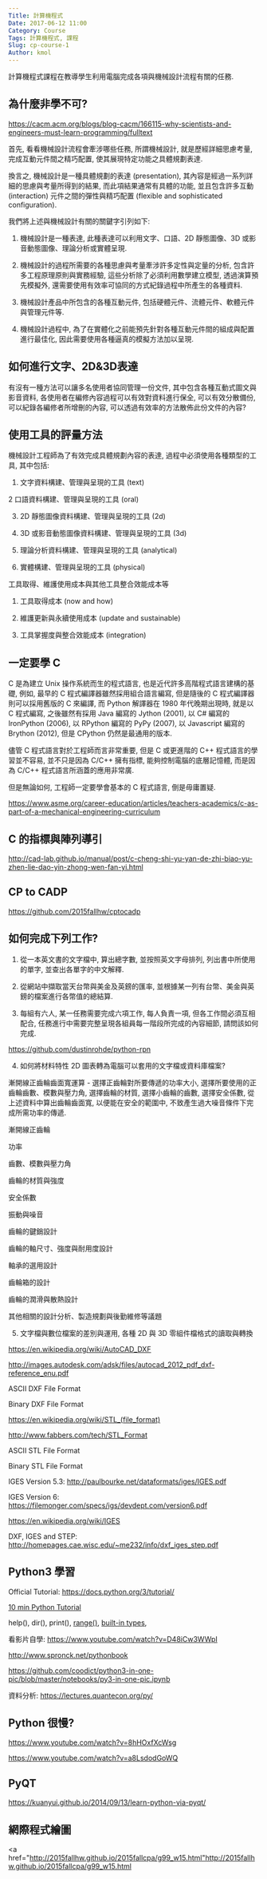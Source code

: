 ```yaml
---
Title: 計算機程式
Date: 2017-06-12 11:00
Category: Course
Tags: 計算機程式, 課程
Slug: cp-course-1
Author: kmol
---
```


計算機程式課程在教導學生利用電腦完成各項與機械設計流程有關的任務.

<!-- PELICAN_END_SUMMARY -->

為什麼非學不可?
---

<a href="https://cacm.acm.org/blogs/blog-cacm/166115-why-scientists-and-engineers-must-learn-programming/fulltext">https://cacm.acm.org/blogs/blog-cacm/166115-why-scientists-and-engineers-must-learn-programming/fulltext</a>

首先, 看看機械設計流程會牽涉哪些任務, 所謂機械設計, 就是歷經詳細思慮考量, 完成互動元件間之精巧配置, 使其展現特定功能之具體規劃表達.

換言之, 機械設計是一種具體規劃的表達 (presentation), 其內容是經過一系列詳細的思慮與考量所得到的結果, 而此項結果通常有具體的功能, 並且包含許多互動 (interaction) 元件之間的彈性與精巧配置 (flexible and sophisticated configuration).

我們將上述與機械設計有關的關鍵字引列如下:

1. 機械設計是一種表達, 此種表達可以利用文字、口語、2D 靜態圖像、3D 或影音動態圖像、理論分析或實體呈現.

2. 機械設計的過程所需要的各種思慮與考量牽涉許多定性與定量的分析, 包含許多工程原理原則與實務經驗, 這些分析除了必須利用數學建立模型, 透過演算預先模擬外, 還需要使用有效率可協同的方式紀錄過程中所產生的各種資料.

3. 機械設計產品中所包含的各種互動元件, 包括硬體元件、流體元件、軟體元件與管理元件等.

4. 機械設計過程中, 為了在實體化之前能預先針對各種互動元件間的組成與配置進行最佳化, 因此需要使用各種逼真的模擬方法加以呈現.

如何進行文字、2D&3D表達
---

有沒有一種方法可以讓多名使用者協同管理一份文件, 其中包含各種互動式圖文與影音資料, 各使用者在編修內容過程可以有效對資料進行保全, 可以有效分散備份, 可以紀錄各編修者所增刪的內容, 可以透過有效率的方法散佈此份文件的內容?

使用工具的評量方法
---

機械設計工程師為了有效完成具體規劃內容的表達, 過程中必須使用各種類型的工具, 其中包括:

1. 文字資料構建、管理與呈現的工具 (text)

2  口語資料構建、管理與呈現的工具 (oral)

3. 2D 靜態圖像資料構建、管理與呈現的工具 (2d)

4. 3D 或影音動態圖像資料構建、管理與呈現的工具 (3d)

5. 理論分析資料構建、管理與呈現的工具 (analytical)

6. 實體構建、管理與呈現的工具 (physical)

工具取得、維護使用成本與其他工具整合效能成本等

1. 工具取得成本 (now and how)

2. 維護更新與永續使用成本 (update and sustainable)

3. 工具掌握度與整合效能成本 (integration)

一定要學 C
---

C 是為建立 Unix 操作系統而生的程式語言, 也是近代許多高階程式語言建構的基礎, 例如, 最早的 C 程式編譯器雖然採用組合語言編寫, 但是隨後的 C 程式編譯器則可以採用舊版的 C 來編譯, 而 Python 解譯器在 1980 年代晚期出現時, 就是以 C 程式編寫, 之後雖然有採用 Java 編寫的 Jython (2001), 以 C# 編寫的 IronPython (2006), 以 RPython 編寫的 PyPy (2007), 以 Javascript 編寫的 Brython (2012), 但是 CPython 仍然是最通用的版本.

儘管 C 程式語言對於工程師而言非常重要, 但是 C 或更進階的 C++ 程式語言的學習並不容易, 並不只是因為 C/C++ 擁有指標, 能夠控制電腦的底層記憶體, 而是因為 C/C++ 程式語言所涵蓋的應用非常廣.

但是無論如何, 工程師一定要學會基本的  C 程式語言, 倒是毋庸置疑.

<a href="https://www.asme.org/career-education/articles/teachers-academics/c-as-part-of-a-mechanical-engineering-curriculum">https://www.asme.org/career-education/articles/teachers-academics/c-as-part-of-a-mechanical-engineering-curriculum</a>

C 的指標與陣列導引
---

<a href="http://cad-lab.github.io/manual/post/c-cheng-shi-yu-yan-de-zhi-biao-yu-zhen-lie-dao-yin-zhong-wen-fan-yi.html">http://cad-lab.github.io/manual/post/c-cheng-shi-yu-yan-de-zhi-biao-yu-zhen-lie-dao-yin-zhong-wen-fan-yi.html</a>

CP to CADP
---

<a href="https://github.com/2015fallhw/cptocadp">https://github.com/2015fallhw/cptocadp</a>

如何完成下列工作?
---

1) 從一本英文書的文字檔中, 算出總字數, 並按照英文字母排列, 列出書中所使用的單字, 並查出各單字的中文解釋.

2) 從網站中擷取當天台幣與美金及英鎊的匯率, 並根據某一列有台幣、美金與英鎊的檔案進行各幣值的總結算.

3) 每組有六人, 某一任務需要完成六項工作, 每人負責一項, 但各工作間必須互相配合, 任務進行中需要完整呈現各組員每一階段所完成的內容細節, 請問該如何完成.

<a href="https://github.com/dustinrohde/python-rpn">https://github.com/dustinrohde/python-rpn</a>

4) 如何將材料特性 2D 圖表轉為電腦可以套用的文字檔或資料庫檔案?

漸開線正齒輪齒面寬運算 - 選擇正齒輪對所要傳遞的功率大小, 選擇所要使用的正齒輪齒數、模數與壓力角, 選擇齒輪的材質, 選擇小齒輪的齒數, 選擇安全係數, 從上述資料中算出齒輪齒面寬, 以便能在安全的範圍中, 不致產生過大噪音條件下完成所需功率的傳遞.

漸開線正齒輪

功率

齒數、模數與壓力角

齒輪的材質與強度

安全係數

振動與噪音

齒輪的鍵銷設計

齒輪的軸尺寸、強度與耐用度設計

軸承的選用設計

齒輪箱的設計

齒輪的潤滑與散熱設計

其他相關的設計分析、製造規劃與後勤維修等議題

5) 文字檔與數位檔案的差別與運用, 各種 2D 與 3D 零組件檔格式的讀取與轉換

<a href="https://en.wikipedia.org/wiki/AutoCAD_DXF">https://en.wikipedia.org/wiki/AutoCAD_DXF</a>

<a href="http://images.autodesk.com/adsk/files/autocad_2012_pdf_dxf-reference_enu.pdf">http://images.autodesk.com/adsk/files/autocad_2012_pdf_dxf-reference_enu.pdf</a>

ASCII DXF File Format

Binary DXF File Format

<a href="https://en.wikipedia.org/wiki/STL_(file_format)">https://en.wikipedia.org/wiki/STL_(file_format)</a>

<a href="http://www.fabbers.com/tech/STL_Format">http://www.fabbers.com/tech/STL_Format</a>

ASCII STL File Format

Binary STL File Format

IGES Version 5.3: <a href="http://paulbourke.net/dataformats/iges/IGES.pdf">http://paulbourke.net/dataformats/iges/IGES.pdf</a>

IGES Version 6: <a href="https://filemonger.com/specs/igs/devdept.com/version6.pdf">https://filemonger.com/specs/igs/devdept.com/version6.pdf</a>

<a href="https://en.wikipedia.org/wiki/IGES">https://en.wikipedia.org/wiki/IGES</a>

DXF, IGES and STEP: <a href="http://homepages.cae.wisc.edu/~me232/info/dxf_iges_step.pdf">http://homepages.cae.wisc.edu/~me232/info/dxf_iges_step.pdf</a>

Python3 學習
---

Official Tutorial: <a href="https://docs.python.org/3/tutorial/">https://docs.python.org/3/tutorial/</a>

<a href="https://www.stavros.io/tutorials/python/"> 10 min Python Tutorial</a>

help(), dir(), print(), <a href="https://docs.python.org/3/tutorial/controlflow.html#the-range-function">range()</a>, <a href="https://docs.python.org/3/library/stdtypes.html">built-in types</a>,

看影片自學: <a href="https://www.youtube.com/watch?v=D48iCw3WWpI">https://www.youtube.com/watch?v=D48iCw3WWpI</a>

<a href="http://www.spronck.net/pythonbook">http://www.spronck.net/pythonbook</a>

<a href="https://github.com/coodict/python3-in-one-pic/blob/master/notebooks/py3-in-one-pic.ipynb">https://github.com/coodict/python3-in-one-pic/blob/master/notebooks/py3-in-one-pic.ipynb</a>

資料分析: <a href="https://lectures.quantecon.org/py/">https://lectures.quantecon.org/py/</a>

Python 很慢?
---

<a href="https://www.youtube.com/watch?v=8hHOxfXcWsg">https://www.youtube.com/watch?v=8hHOxfXcWsg</a>

<a href="https://www.youtube.com/watch?v=a8LsdodGoWQ">https://www.youtube.com/watch?v=a8LsdodGoWQ</a>

PyQT
---

<a href="https://kuanyui.github.io/2014/09/13/learn-python-via-pyqt/">https://kuanyui.github.io/2014/09/13/learn-python-via-pyqt/</a>

網際程式繪圖
---

<a href="http://2015fallhw.github.io/2015fallcpa/g99_w15.html"http://2015fallhw.github.io/2015fallcpa/g99_w15.html</a>